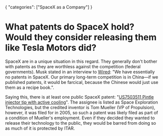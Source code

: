 {
    "categories": ["SpaceX as a Company"]
}

# What patents do SpaceX hold? Would they consider releasing them like Tesla Motors did?

SpaceX are in a unique situation in this regard. They generally don't bother with patents as they are worthless against the competition (federal governments). Musk stated in an interview to [Wired](http://www.wired.com/2012/10/ff-elon-musk-qa/all/): "We have essentially no patents in SpaceX. Our primary long-term competition is in China—if we published patents, it would be farcical, because the Chinese would just use them as a recipe book.".

Saying this, there is at least one public SpaceX patent: "[US7503511 Pintle injector tip with active cooling](https://www.google.com/patents/US7503511)". The assignee is listed as Space Exploration Technologies, but the credited inventor is Tom Mueller (VP of Propulsion), however, it was filed for in 2005, so such a patent was likely filed as part of a condition of Mueller's employment. Even if they decided they wanted to release their technology to the public, they would be barred from doing so as much of it is protected by ITAR.

